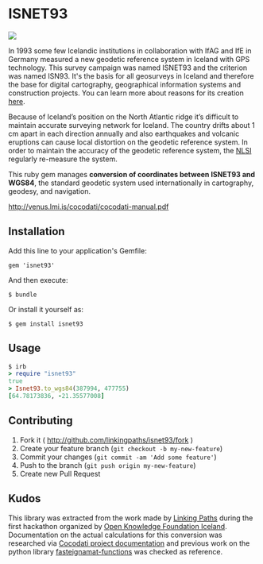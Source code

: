 # ISNET93

![](https://upload.wikimedia.org/wikipedia/commons/3/36/Isnet93.png)

In 1993 some few Icelandic institutions in collaboration with IfAG and IfE in Germany measured a new geodetic reference system in Iceland with GPS technology. This survey campaign was named ISNET93 and the criterion was named ISN93. It's the basis for all geosurveys in Iceland and therefore the base for digital cartography, geographical information systems and construction projects. You can learn more about reasons for its creation [here](http://geoforum.no/lokalavdelinger/sognOgFjordane/filer/foredrag-fra-lokale-plan-og-kartdagar-2011/geodtic-problems-in-iceland/at_download/file).

Because of Iceland’s position on the North Atlantic ridge it’s difficult to maintain accurate surveying network for Iceland. The country drifts about 1 cm apart in each direction annually and also earthquakes and volcanic eruptions can cause local distortion on the geodetic reference system. In order to maintain the accuracy of the geodetic reference system, the [NLSI](http://www.lmi.is/en/) regularly re-measure the system.

This ruby gem manages **conversion of coordinates between ISNET93 and WGS84**, the standard geodetic system used internationally in cartography, geodesy, and navigation.

http://venus.lmi.is/cocodati/cocodati-manual.pdf


## Installation

Add this line to your application's Gemfile:

    gem 'isnet93'

And then execute:

    $ bundle

Or install it yourself as:

    $ gem install isnet93

## Usage

```ruby
$ irb
> require "isnet93"
true
> Isnet93.to_wgs84(387994, 477755)
[64.78173836, -21.35577008]
```

## Contributing

1. Fork it ( http://github.com/linkingpaths/isnet93/fork )
2. Create your feature branch (`git checkout -b my-new-feature`)
3. Commit your changes (`git commit -am 'Add some feature'`)
4. Push to the branch (`git push origin my-new-feature`)
5. Create new Pull Request


## Kudos

This library was extracted from the work made by [Linking Paths](http://www.linkingpaths.com) during the first hackathon organized by [Open Knowledge Foundation Iceland](https://www.facebook.com/OKFNis). Documentation on the actual calculations for this conversion was researched via [Cocodati project documentation](http://venus.lmi.is/cocodati/cocodati-manual.pdf) and previous work on the python library [fasteignamat-functions](https://github.com/pallih/fasteignamat-functions) was checked as reference.
